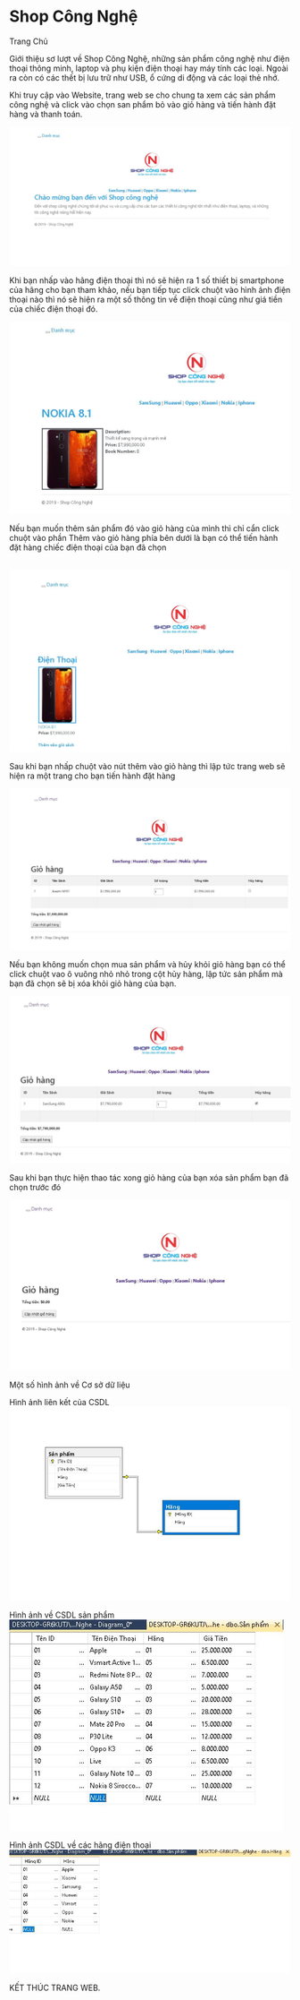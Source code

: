 # Shop Công Nghệ 
<p> Trang Chủ</p>
<p>Giới thiệu sơ lượt về Shop Công Nghệ, những sản phẩm công nghệ như điện thoại thông minh, laptop và phụ kiện điện thoại hay máy tính các loại. Ngoài ra còn có các thết bị lưu trữ như USB, ổ cứng di động và các loại thẻ nhớ. </p>
<p> Khi truy cập vào Website, trang web se cho chung ta xem các sản phẩm công nghệ và click vào chọn san phẩm bỏ vào giỏ hàng và tiến hành đặt hàng và thanh toán. <p>
<img src="https://raw.githubusercontent.com/CuPhuc/SHOP-CONG-NGHE/master/Trangchu.JPG">
<p>Khi bạn nhấp vào hãng điện thoại thì nó sẽ hiện ra 1 số thiết bị smartphone của hãng cho bạn tham khảo, nếu bạn tiếp tục click chuột vào hình ảnh điện thoại nào thì nó sẽ hiện ra một số thông tin về điện thoại cũng như giá tiền của chiếc điện thoại đó.</p>
<img src="https://github.com/CuPhuc/SHOP-CONG-NGHE/blob/master/Nokia%208.1.JPG?raw=true">
<p>Nếu bạn muốn thêm sản phẩm đó vào giỏ hàng của mình thì chỉ cẩn click chuột vào phần Thêm vào giỏ hàng phía bên dưới là bạn có thể tiến hành đặt hàng chiếc điện thoại của bạn đã chọn </p> </br>
<img src="https://github.com/CuPhuc/SHOP-CONG-NGHE/blob/master/Mua.JPG?raw=true">
<p>Sau khi bạn nhấp chuột vào nút thêm vào giỏ hàng thì lập tức trang web sẽ hiện ra một trang cho bạn tiến hành đặt hàng</p>
<img src="https://github.com/CuPhuc/SHOP-CONG-NGHE/blob/master/Gio%20Ha%CC%80ng.JPG?raw=true">
<p> Nếu bạn không muốn chọn mua sản phẩm và hủy khỏi giỏ hàng bạn có thể click chuột vao ô vuông nhỏ nhỏ trong cột hủy hàng, lập tức sản phẩm mà bạn đã chọn sẽ bị xóa khỏi giỏ hàng của bạn.</p>
<img src= "https://github.com/CuPhuc/SHOP-CONG-NGHE/blob/master/anh%20huy%20hang.JPG?raw=true">
<p> Sau khi bạn thực hiện thao tác xong giỏ hàng của bạn xóa sản phẩm bạn đã chọn trước đó </p>
<img src= "https://github.com/CuPhuc/SHOP-CONG-NGHE/blob/master/xo%CC%81a%20mat%20hang.JPG?raw=true">
<p>Một số hình ảnh về Cơ sở dữ liệu <p>
  Hình ảnh liên kết của CSDL
<img src="https://github.com/CuPhuc/SHOP-CONG-NGHE/blob/master/LIENKET.JPG?raw=true">
<p>Hình ảnh về CSDL sản phẩm
 <img src="https://github.com/CuPhuc/SHOP-CONG-NGHE/blob/master/A%CC%89nh%20Sa%CC%89n%20Ph%C3%A2%CC%89m.JPG?raw=true">
 <p>Hình ảnh CSDL về các hãng điện thoại
  <img src="https://github.com/CuPhuc/SHOP-CONG-NGHE/blob/master/A%CC%89nh%20ha%CC%83ng.JPG?raw=true">
 
 <p> KẾT THÚC TRANG WEB. </p>
